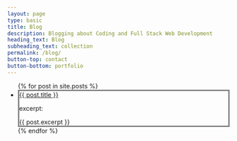```yaml
---
layout: page
type: basic
title: Blog
description: Blogging about Coding and Full Stack Web Development
heading_text: Blog
subheading_text: collection
permalink: /blog/
button-top: contact
button-bottom: portfolio
---
```


<ul>
  {% for post in site.posts %}
    <li style="border: solid 3px grey;">
      <a href="{{ post.url }}">{{ post.title }}</a>
      <p>excerpt: </p>
      {{ post.excerpt }}
    </li>
  {% endfor %}
</ul>